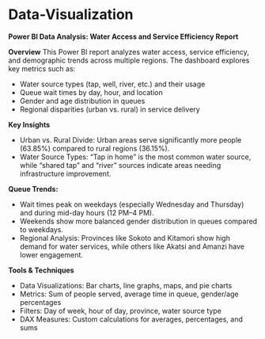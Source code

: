 # Data-Visualization
**Power BI Data Analysis: Water Access and Service Efficiency Report**

**Overview**
This Power BI report analyzes water access, service efficiency, and demographic trends across multiple regions. The dashboard explores key metrics such as:
- Water source types (tap, well, river, etc.) and their usage
- Queue wait times by day, hour, and location
- Gender and age distribution in queues
- Regional disparities (urban vs. rural) in service delivery

**Key Insights**
- Urban vs. Rural Divide: Urban areas serve significantly more people (63.85%) compared to rural regions (36.15%).
- Water Source Types: “Tap in home” is the most common water source, while “shared tap” and “river” sources indicate areas needing infrastructure improvement.

**Queue Trends:**
- Wait times peak on weekdays (especially Wednesday and Thursday) and during mid-day hours (12 PM–4 PM).
- Weekends show more balanced gender distribution in queues compared to weekdays.
- Regional Analysis: Provinces like Sokoto and Kitamori show high demand for water services, while others like Akatsi and Amanzi have lower engagement.

**Tools & Techniques**
- Data Visualizations: Bar charts, line graphs, maps, and pie charts
- Metrics: Sum of people served, average time in queue, gender/age percentages
- Filters: Day of week, hour of day, province, water source type
- DAX Measures: Custom calculations for averages, percentages, and sums

